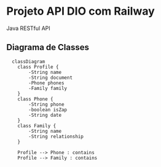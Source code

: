 # Projeto API DIO com Railway 
Java RESTful API

## Diagrama de Classes

```mermaid
  classDiagram
    class Profile {
        -String name
        -String document
        -Phone phones
        -Family family
    }
    class Phone {
        -String phone
        -boolean isZap
        -String date
    }
    class Family {
        -String name
        -String relationship
    }

    Profile --> Phone : contains
    Profile --> Family : contains
```
